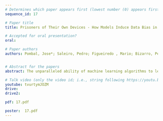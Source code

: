 ```yaml
---
# Determines which paper appears first (lowest number (0) appears first)
sequence_id: 17

# Paper title
title: Prisoners of Their Own Devices - How Models Induce Data Bias in Performative Prediction

# Accepted for oral presentation?
oral: 

# Paper authors
authors: Pombal, Jose*; Saleiro, Pedro; Figueiredo , Mario; Bizarro, Pedro


# Abstract for the papers
abstract: The unparalleled ability of machine learning algorithms to learn patterns from data also enables them to incorporate biases embedded within. A biased model can then make decisions that disproportionately harm certain groups in society. Much work has been devoted to measuring unfairness in static ML environments, but not in dynamic, performative prediction ones, in which most real- world use cases operate. In the latter, the predictive model itself plays a pivotal role in shaping the distribution of the data. However, little attention has been heeded to relating unfairness to these interactions. Thus, to further the understanding of unfairness in these settings, we propose a taxonomy to characterize bias in the data, and study cases where it is shaped by model behaviour. Using a real-world account opening fraud detection case study as an example, we explore the dangers to both performance and fairness of two typical biases in performative prediction - distribution shifts, and the problem of selective labels.

# Talk video (only the video id; i.e., string following https://youtu.be/)
youtube: tvurtymJOZM
drive:
drive2:

pdf: 17.pdf

poster:  17.pdf
---
```

